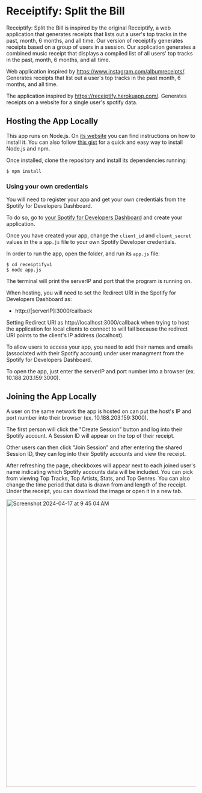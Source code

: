 # Receiptify: Split the Bill

Receiptify: Split the Bill is inspired by the original Receiptify, a web application that generates receipts that lists out a user's top tracks in the past, month, 6 months, and all time. Our version of receiptify generates receipts based on a group of users in a session. Our application generates a combined music receipt that displays a compiled list of all users' top tracks in the past, month, 6 months, and all time.

Web application inspired by https://www.instagram.com/albumreceipts/. Generates receipts that list out a user's top tracks in the past month, 6 months, and all time.

The application inspired by https://receiptify.herokuapp.com/. Generates receipts on a website for a single user's spotify data.

## Hosting the App Locally

This app runs on Node.js. On [its website](http://www.nodejs.org/download/) you can find instructions on how to install it. You can also follow [this gist](https://gist.github.com/isaacs/579814) for a quick and easy way to install Node.js and npm.

Once installed, clone the repository and install its dependencies running:

    $ npm install

### Using your own credentials

You will need to register your app and get your own credentials from the Spotify for Developers Dashboard.

To do so, go to [your Spotify for Developers Dashboard](https://beta.developer.spotify.com/dashboard) and create your application. 

Once you have created your app, change the `client_id` and `client_secret` values in the a `app.js` file to your own Spotify Developer credentials.

In order to run the app, open the folder, and run its `app.js` file:

    $ cd receiptifyv1
    $ node app.js

The terminal will print the serverIP and port that the program is running on.

When hosting, you will need to set the Redirect URI in the Spotify for Developers Dashboard as:
- http://[serverIP]:3000/callback

Setting Redirect URI as http://localhost:3000/callback when trying to host the application for local clients to connect to will fail because the redirect URI points to the client's IP address (localhost).

To allow users to access your app, you need to add their names and emails (associated with their Spotify account) under user managment from the Spotify for Developers Dashboard.

To open the app, just enter the serverIP and port number into a browser (ex. 10.188.203.159:3000).
## Joining the App Locally

A user on the same network the app is hosted on can put the host's IP and port number into their browser (ex. 10.188.203.159:3000).

The first person will click the "Create Session" button and log into their Spotify account. A Session ID will appear on the top of their receipt.

Other users can then click "Join Session" and after entering the shared Session ID, they can log into their Spotify accounts and view the receipt. 

After refreshing the page, checkboxes will appear next to each joined user's name indicating which Spotify accounts data will be included. You can pick from viewing Top Tracks, Top Artists, Stats, and Top Genres. You can also change the time period that data is drawn from and length of the receipt. Under the receipt, you can download the image or open it in a new tab.


<img width="764" alt="Screenshot 2024-04-17 at 9 45 04 AM" src="https://github.com/cis3296s24/receiptify-split-the-bill/assets/143619402/f9875fce-31c0-4877-b5a8-0a2dc279ef25">
